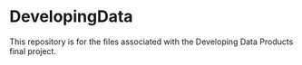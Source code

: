 # DevelopingData

This repository is for the files associated with the Developing Data Products final project.
